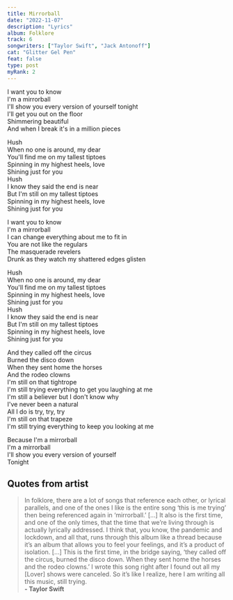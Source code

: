```yaml
---
title: Mirrorball
date: "2022-11-07"
description: "Lyrics"
album: Folklore
track: 6
songwriters: ["Taylor Swift", "Jack Antonoff"]
cat: "Glitter Gel Pen"
feat: false
type: post
myRank: 2
---
```


<p className="verse-one">
I want you to know <br />
I'm a mirrorball <br />
I'll show you every version of yourself tonight <br />
I'll get you out on the floor <br />
Shimmering beautiful <br />
And when I break it's in a million pieces <br />
</p>
<p className="chorus">
Hush <br />
When no one is around, my dear <br />
You'll find me on my tallest tiptoes <br />
Spinning in my highest heels, love <br />
Shining just for you <br />
Hush <br />
I know they said the end is near <br />
But I'm still on my tallest tiptoes <br />
Spinning in my highest heels, love <br />
Shining just for you <br />
</p>
<p className="verse-two">
I want you to know <br />
I'm a mirrorball <br />
I can change everything about me to fit in <br />
You are not like the regulars <br />
The masquerade revelers <br />
Drunk as they watch my shattered edges glisten <br />
</p>
<p className="chorus">
Hush <br />
When no one is around, my dear <br />
You'll find me on my tallest tiptoes <br />
Spinning in my highest heels, love <br />
Shining just for you <br />
Hush <br />
I know they said the end is near <br />
But I'm still on my tallest tiptoes <br />
Spinning in my highest heels, love <br />
Shining just for you <br />
</p>
<p className="bridge">
And they called off the circus <br />
Burned the disco down <br />
When they sent home the horses <br />
And the rodeo clowns <br />
I'm still on that tightrope <br />
I'm still trying everything to get you laughing at me <br />
I'm still a believer but I don't know why <br />
I've never been a natural <br />
All I do is try, try, try <br />
I'm still on that trapeze <br />
<span id="favorite-line">I'm still trying everything to keep you looking at me</span> <br />
</p>
<p className="outro">
Because I'm a mirrorball <br />
I'm a mirrorball <br />
I'll show you every version of yourself <br />
Tonight <br />
</p>

## Quotes from artist

<blockquote>
In folklore, there are a lot of songs that reference each other, or lyrical parallels, and one of the ones I like is the entire song ‘this is me trying’ then being referenced again in ‘mirrorball.’ […] It also is the first time, and one of the only times, that the time that we’re living through is actually lyrically addressed. I think that, you know, the pandemic and lockdown, and all that, runs through this album like a thread because it’s an album that allows you to feel your feelings, and it’s a product of isolation. […] This is the first time, in the bridge saying, ‘they called off the circus, burned the disco down. When they sent home the horses and the rodeo clowns.’ I wrote this song right after I found out all my [Lover] shows were canceled. So it’s like I realize, here I am writing all this music, still trying. <br /><b>- Taylor Swift</b>
</blockquote>
